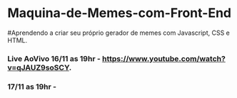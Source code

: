 # Maquina-de-Memes-com-Front-End



#Aprendendo a criar seu próprio gerador de memes com Javascript, CSS e HTML.

### Live AoVivo  16/11 as 19hr - https://www.youtube.com/watch?v=qJAUZ9soSCY.
###              17/11 as 19hr -



